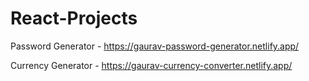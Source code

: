 ﻿# React-Projects


Password Generator - https://gaurav-password-generator.netlify.app/ 

Currency Generator - https://gaurav-currency-converter.netlify.app/ 
